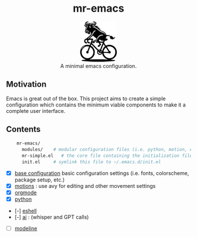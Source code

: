 
<div class="header" align="center">

# mr-emacs

<div class="logo">
<p align="center">
<img src="./media/mr-emacs-mascott.png" alt="mr-emacs-mascott.png" width="100px" />
<br>
A minimal emacs configuration.
</p>
</div>

</div>



## Motivation

Emacs is great out of the box. This project aims to create a simple configuration which contains the minimum viable components to make it a complete user interface.

## Contents

``` sh
    mr-emacs/
      modules/    # modular configuration files (i.e. python, motion, etc)
      mr-simple.el   # the core file containing the initialization filer
	  init.el     # symlink this file to ~/.emacs.d/init.el
```

-   [x] [base configuration](./mr-simple.el) basic configuration settings (i.e. fonts, colorscheme, package setup, etc.)
-   [x] [motions](modules/mr-motion.el) : use avy for editing and other movement settings
-   [x] [orgmode](modules/mr-orgmode.el)
-   [x] [python](modules/mr-python.el)
-   [-] [eshell](modules/mr-eshell.el)
-   [-] [ai](modules/mr-ai.el) : (whisper and GPT calls)
-   [ ] [modeline](modules/mr-modeline.el)
